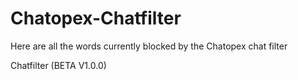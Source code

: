 # Chatopex-Chatfilter
Here are all the words currently blocked by the Chatopex chat filter

Chatfilter (BETA V1.0.0)
